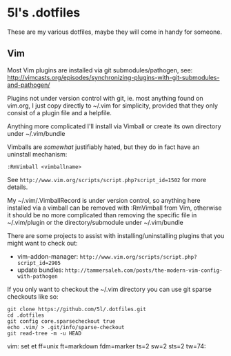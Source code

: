 # 5l's .dotfiles

These are my various dotfiles, maybe they will come in handy for someone.

## Vim

Most Vim plugins are installed via git submodules/pathogen, see:
  http://vimcasts.org/episodes/synchronizing-plugins-with-git-submodules-and-pathogen/

Plugins not under version control with git, ie. most anything found on
vim.org, I just copy directly to ~/.vim for simplicity, provided that they
only consist of a plugin file and a helpfile.

Anything more complicated I'll install via Vimball or create its own
directory under ~/.vim/bundle

Vimballs are _somewhat_ justifiably hated, but they do in fact have an
uninstall mechanism:

    :RmVimball <vimballname>

See `http://www.vim.org/scripts/script.php?script_id=1502` for more details.

My ~/.vim/.VimballRecord is under version control, so anything here
installed via a vimball can be removed with :RmVimball from Vim, otherwise
it should be no more complicated than removing the specific file in
~/.vim/plugin or the directory/submodule under ~/.vim/bundle

There are some projects to assist with installing/uninstalling plugins
that you might want to check out:

- vim-addon-manager:
  `http://www.vim.org/scripts/script.php?script_id=2905`
- update bundles:
  `http://tammersaleh.com/posts/the-modern-vim-config-with-pathogen`

If you only want to checkout the ~/.vim directory you can use git sparse
checkouts like so:

    git clone https://github.com/5l/.dotfiles.git
    cd .dotfiles
    git config core.sparsecheckout true
    echo .vim/ > .git/info/sparse-checkout
    git read-tree -m -u HEAD

vim: set et ff=unix ft=markdown fdm=marker ts=2 sw=2 sts=2 tw=74:
